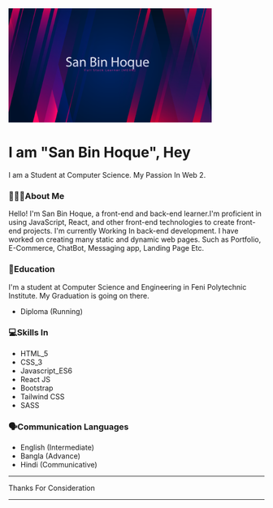 <img src="./Img/github_banner.png" width="400px"/>

# I am "San Bin Hoque", Hey

I am a Student at Computer Science. My Passion In Web 2.

### 🤵🏻‍♂️About Me

Hello! I'm San Bin Hoque, a front-end and back-end learner.I'm proficient in using JavaScript, React, and other front-end technologies to create front-end projects. I'm currently Working In back-end development. I have worked on creating many static and dynamic web pages. Such as Portfolio, E-Commerce, ChatBot, Messaging app, Landing Page Etc.

### 📘Education

I'm a student at Computer Science and Engineering in Feni Polytechnic Institute. My Graduation is going on there.

- Diploma (Running)

### 💻Skills In     
- HTML_5
- CSS_3
- Javascript_ES6
- React JS
- Bootstrap
- Tailwind CSS
- SASS

### 🗣️Communication Languages
- English (Intermediate)
- Bangla (Advance)
- Hindi (Communicative)


<hr/>
Thanks For Consideration        
<hr/>
